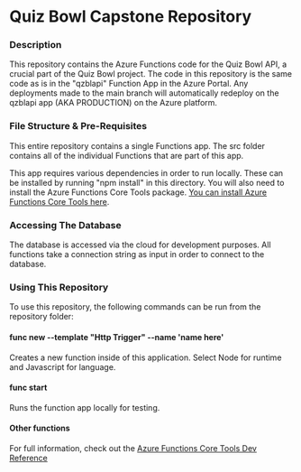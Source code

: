 # Quiz Bowl Capstone Repository
### Description
This repository contains the Azure Functions code for the Quiz Bowl API, a crucial part of the Quiz Bowl project. The code in this repository is the same code as is in the "qzblapi" Function App in the Azure Portal. Any deployments made to the main branch will automatically redeploy on the qzblapi app (AKA PRODUCTION) on the Azure platform.

### File Structure & Pre-Requisites
This entire repository contains a single Functions app. The src folder contains all of the individual Functions that are part of this app.

This app requires various dependencies in order to run locally. These can be installed by running "npm install" in this directory. You will also need to install the Azure Functions Core Tools package. [You can install Azure Functions Core Tools here](https://learn.microsoft.com/en-us/azure/azure-functions/functions-run-local?programming-language-javascript).

### Accessing The Database
The database is accessed via the cloud for development purposes. All functions take a connection string as input in order to connect to the database. 

### Using This Repository
To use this repository, the following commands can be run from the repository folder:

#### func new --template "Http Trigger" --name 'name here'
Creates a new function inside of this application. Select Node for runtime and Javascript for language.

#### func start
Runs the function app locally for testing.

#### Other functions
For full information, check out the [Azure Functions Core Tools Dev Reference](https://learn.microsoft.com/en-us/azure/azure-functions/functions-run-local?programming-language-javascript)